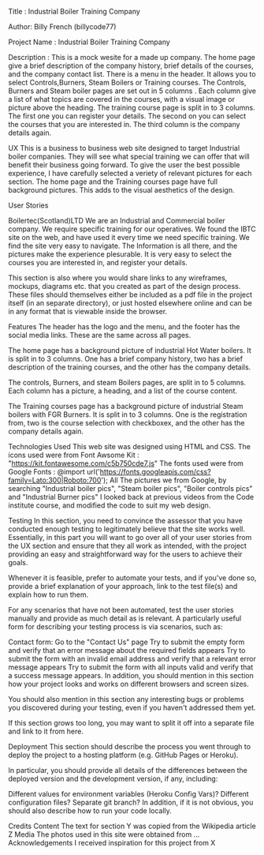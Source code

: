 Title : Industrial Boiler Training Company

Author: Billy French (billycode77)

Project Name : Industrial Boiler Training Company

Description :
 This is a mock wesite for a made up company.
The home page give a brief description of the company history, brief details of the courses, and the company contact list. There is a menu in the header. It allows you
to select Controls,Burners, Steam Boilers or Training courses.
The Controls, Burners and Steam boiler pages are set out in 5 columns . Each column give a list of what topics are covered in the courses, with a visual image or
 picture above the heading.
The training course page is split in to 3 columns. The first one you can register your details. The second on you can select the courses that you are interested in.
The third column is the company details again.

UX
This is a business to business web site designed to target Industrial boiler companies. They will see what special training we can offer that will benefit their
business going forward. 
To give the user the best possible experience, I have carefully selected a veriety of relevant pictures for each section. The home page and the Training courses page
have full background pictures. This adds to the visual aesthetics of the design.

User Stories

Boilertec(Scotland)LTD
We are an Industrial and Commercial boiler company. We require specific training for our operatives. We found the IBTC site on the web, and have used it every
time we need specific training. We find the site very easy to navigate. The Information is all there, and the pictures make the experience plesurable.
It is very easy to select the courses you are interested in, and register your details.

This section is also where you would share links to any wireframes, mockups, diagrams etc. that you created as part of the design process. These files should themselves either be included as a pdf file in the project itself (in an separate directory), or just hosted elsewhere online and can be in any format that is viewable inside the browser.

Features
The header has the logo and the menu, and the footer has the social media links. These are the same across all pages.

The home page has a background picture of industrial Hot Water boilers. It is split in to 3 columns. One has a brief company history, 
two has a brief description of the training courses, and the other has the company details.

The controls, Burners, and steam Boilers pages, are split in to 5 columns. Each column has a picture, a heading, and a list of the course content.

The Training courses page has a background picture of industrial Steam boilers with FGR Burners. It is split in to 3 columns. One is the registration from,
 two is the course selection with checkboxex,  and the other has the company details again.


Technologies Used
This web site was designed using HTML and CSS.
The icons used were from Font Awsome Kit : "https://kit.fontawesome.com/c5b750cde7.js"
The fonts used were from Google Fonts : @import url('https://fonts.googleapis.com/css?family=Lato:300|Roboto:700');
All The pictures we from Google, by searching "Industrial boiler pics", "Steam boiler pics", "Boiler controls pics" and "Industrial Burner pics"
I looked back at previous videos from the Code institute course, and modified the code to suit my web design.

Testing
In this section, you need to convince the assessor that you have conducted enough testing to legitimately believe that the site works well. Essentially, in this part you will want to go over all of your user stories from the UX section and ensure that they all work as intended, with the project providing an easy and straightforward way for the users to achieve their goals.

Whenever it is feasible, prefer to automate your tests, and if you've done so, provide a brief explanation of your approach, link to the test file(s) and explain how to run them.

For any scenarios that have not been automated, test the user stories manually and provide as much detail as is relevant. A particularly useful form for describing your testing process is via scenarios, such as:

Contact form:
Go to the "Contact Us" page
Try to submit the empty form and verify that an error message about the required fields appears
Try to submit the form with an invalid email address and verify that a relevant error message appears
Try to submit the form with all inputs valid and verify that a success message appears.
In addition, you should mention in this section how your project looks and works on different browsers and screen sizes.

You should also mention in this section any interesting bugs or problems you discovered during your testing, even if you haven't addressed them yet.

If this section grows too long, you may want to split it off into a separate file and link to it from here.

Deployment
This section should describe the process you went through to deploy the project to a hosting platform (e.g. GitHub Pages or Heroku).

In particular, you should provide all details of the differences between the deployed version and the development version, if any, including:

Different values for environment variables (Heroku Config Vars)?
Different configuration files?
Separate git branch?
In addition, if it is not obvious, you should also describe how to run your code locally.

Credits
Content
The text for section Y was copied from the Wikipedia article Z
Media
The photos used in this site were obtained from ...
Acknowledgements
I received inspiration for this project from X
